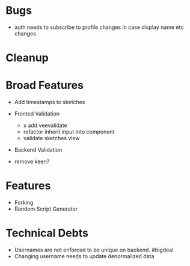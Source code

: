 # Bugs

- auth needs to subscribe to profile changes in case display name etc changes

# Cleanup

# Broad Features

- Add timestamps to sketches

- Fronted Validation

  - x add veevalidate
  - refactor inherit input into component
  - validate sketches view

- Backend Validation
- remove keen?

# Features

- Forking
- Random Script Generator

# Technical Debts

- Usernames are not enforced to be unique on backend. #bigdeal
- Changing username needs to update denormalized data
